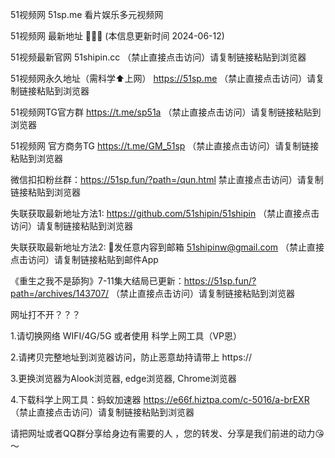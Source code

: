 51视频网 51sp.me 看片娱乐多元视频网

51视频网 最新地址 🍉🍉🍉 (本信息更新时间 2024-06-12)

51视频最新官网 51shipin.cc （禁止直接点击访问）请复制链接粘贴到浏览器

51视频网永久地址（需科学⬆️上网） https://51sp.me （禁止直接点击访问）请复制链接粘贴到浏览器

51视频网TG官方群 https://t.me/sp51a （禁止直接点击访问）请复制链接粘贴到浏览器

51视频网 官方商务TG https://t.me/GM_51sp （禁止直接点击访问）请复制链接粘贴到浏览器

微信扣扣粉丝群：https://51sp.fun/?path=/qun.html 禁止直接点击访问）请复制链接粘贴到浏览器

失联获取最新地址方法1: https://github.com/51shipin/51shipin （禁止直接点击访问）请复制链接粘贴到浏览器

失联获取最新地址方法2: 📧发任意内容到邮箱 51shipinw@gmail.com （禁止直接点击访问）请复制链接粘贴到邮件App

《重生之我不是舔狗》7-11集大结局已更新：https://51sp.fun/?path=/archives/143707/ （禁止直接点击访问）请复制链接粘贴到浏览器

网址打不开？？？

1.请切换网络 WIFI/4G/5G 或者使用 科学上网工具（VP恩）

2.请拷贝完整地址到浏览器访问，防止恶意劫持请带上 https://

3.更换浏览器为Alook浏览器, edge浏览器, Chrome浏览器

4.下载科学上网工具：蚂蚁加速器 https://e66f.hiztpa.com/c-5016/a-brEXR （禁止直接点击访问）请复制链接粘贴到浏览器

请把网址或者QQ群分享给身边有需要的人 ，您的转发、分享是我们前进的动力😘～
